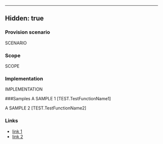 ----
Hidden: true
----

### Provision scenario
SCENARIO

### Scope
SCOPE

### Implementation
IMPLEMENTATION

###Samples
A SAMPLE 1
[TEST.TestFunctionName1]

A SAMPLE 2
[TEST.TestFunctionName2]

### Links
- [link 1](http://example.com)
- [link 2](http://example.com)